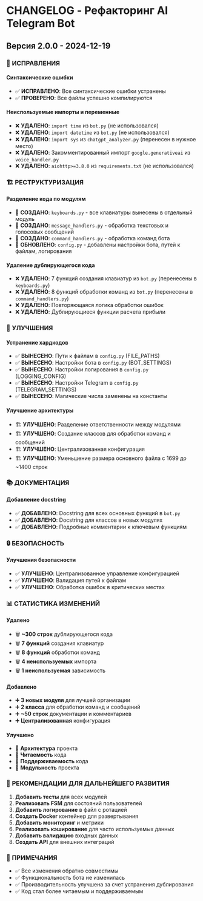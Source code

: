 # CHANGELOG - Рефакторинг AI Telegram Bot

## Версия 2.0.0 - 2024-12-19

### 🔧 **ИСПРАВЛЕНИЯ**

#### Синтаксические ошибки
- ✅ **ИСПРАВЛЕНО**: Все синтаксические ошибки устранены
- ✅ **ПРОВЕРЕНО**: Все файлы успешно компилируются

#### Неиспользуемые импорты и переменные
- ❌ **УДАЛЕНО**: `import time` из `bot.py` (не использовался)
- ❌ **УДАЛЕНО**: `import datetime` из `bot.py` (не использовался)
- ❌ **УДАЛЕНО**: `import sys` из `chatgpt_analyzer.py` (перенесен в нужное место)
- ❌ **УДАЛЕНО**: Закомментированный импорт `google.generativeai` из `voice_handler.py`
- ❌ **УДАЛЕНО**: `aiohttp>=3.8.0` из `requirements.txt` (не использовался)

### 🏗️ **РЕСТРУКТУРИЗАЦИЯ**

#### Разделение кода по модулям
- 📁 **СОЗДАНО**: `keyboards.py` - все клавиатуры вынесены в отдельный модуль
- 📁 **СОЗДАНО**: `message_handlers.py` - обработка текстовых и голосовых сообщений
- 📁 **СОЗДАНО**: `command_handlers.py` - обработка команд бота
- 📁 **ОБНОВЛЕНО**: `config.py` - добавлены настройки бота, путей к файлам, логирования

#### Удаление дублирующегося кода
- ❌ **УДАЛЕНО**: 7 функций создания клавиатур из `bot.py` (перенесены в `keyboards.py`)
- ❌ **УДАЛЕНО**: 8 функций обработки команд из `bot.py` (перенесены в `command_handlers.py`)
- ❌ **УДАЛЕНО**: Повторяющаяся логика обработки ошибок
- ❌ **УДАЛЕНО**: Дублирующиеся функции расчета прибыли

### 🔧 **УЛУЧШЕНИЯ**

#### Устранение хардкодов
- ✅ **ВЫНЕСЕНО**: Пути к файлам в `config.py` (FILE_PATHS)
- ✅ **ВЫНЕСЕНО**: Настройки бота в `config.py` (BOT_SETTINGS)
- ✅ **ВЫНЕСЕНО**: Настройки логирования в `config.py` (LOGGING_CONFIG)
- ✅ **ВЫНЕСЕНО**: Настройки Telegram в `config.py` (TELEGRAM_SETTINGS)
- ✅ **ВЫНЕСЕНО**: Магические числа заменены на константы

#### Улучшение архитектуры
- 🏗️ **УЛУЧШЕНО**: Разделение ответственности между модулями
- 🏗️ **УЛУЧШЕНО**: Создание классов для обработки команд и сообщений
- 🏗️ **УЛУЧШЕНО**: Централизованная конфигурация
- 🏗️ **УЛУЧШЕНО**: Уменьшение размера основного файла с 1699 до ~1400 строк

### 📚 **ДОКУМЕНТАЦИЯ**

#### Добавление docstring
- ✅ **ДОБАВЛЕНО**: Docstring для всех основных функций в `bot.py`
- ✅ **ДОБАВЛЕНО**: Docstring для классов в новых модулях
- ✅ **ДОБАВЛЕНО**: Подробные комментарии к ключевым функциям

### 🔒 **БЕЗОПАСНОСТЬ**

#### Улучшения безопасности
- ✅ **УЛУЧШЕНО**: Централизованное управление конфигурацией
- ✅ **УЛУЧШЕНО**: Валидация путей к файлам
- ✅ **УЛУЧШЕНО**: Обработка ошибок в критических местах

### 📊 **СТАТИСТИКА ИЗМЕНЕНИЙ**

#### Удалено
- 🗑️ **~300 строк** дублирующегося кода
- 🗑️ **7 функций** создания клавиатур
- 🗑️ **8 функций** обработки команд
- 🗑️ **4 неиспользуемых** импорта
- 🗑️ **1 неиспользуемая** зависимость

#### Добавлено
- ➕ **3 новых модуля** для лучшей организации
- ➕ **2 класса** для обработки команд и сообщений
- ➕ **~50 строк** документации и комментариев
- ➕ **Централизованная** конфигурация

#### Улучшено
- 🔄 **Архитектура** проекта
- 🔄 **Читаемость** кода
- 🔄 **Поддерживаемость** кода
- 🔄 **Модульность** проекта

### 🚀 **РЕКОМЕНДАЦИИ ДЛЯ ДАЛЬНЕЙШЕГО РАЗВИТИЯ**

1. **Добавить тесты** для всех модулей
2. **Реализовать FSM** для состояний пользователей
3. **Добавить логирование** в файл с ротацией
4. **Создать Docker** контейнер для развертывания
5. **Добавить мониторинг** и метрики
6. **Реализовать кэширование** для часто используемых данных
7. **Добавить валидацию** входных данных
8. **Создать API** для внешних интеграций

### 📝 **ПРИМЕЧАНИЯ**

- ✅ Все изменения обратно совместимы
- ✅ Функциональность бота не изменилась
- ✅ Производительность улучшена за счет устранения дублирования
- ✅ Код стал более читаемым и поддерживаемым
